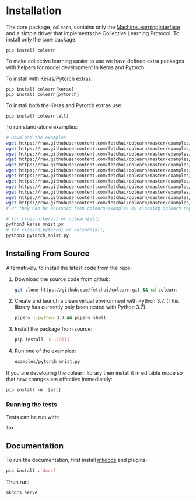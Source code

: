 # Installation
The core package, `colearn`, contains only the [MachineLearningInterface](about.md) and a simple driver that 
implements the Collective Learning Protocol. 
To install only the core package:
```
pip install colearn
```

To make collective learning easier to use we have defined extra packages with helpers
for model development in Keras and Pytorch.

To install with Keras/Pytorch extras:
```
pip install colearn[keras]
pip install colearn[pytorch]
```

To install both the Keras and Pytorch extras use:
```
pip install colearn[all]
```

To run stand-alone examples:
   ```bash
   # Download the examples
   wget https://raw.githubusercontent.com/fetchai/colearn/master/examples/keras_cifar.py
   wget https://raw.githubusercontent.com/fetchai/colearn/master/examples/keras_fraud.py
   wget https://raw.githubusercontent.com/fetchai/colearn/master/examples/keras_mnist.py
   wget https://raw.githubusercontent.com/fetchai/colearn/master/examples/keras_mnist_diffpriv.py
   wget https://raw.githubusercontent.com/fetchai/colearn/master/examples/keras_xray.py
   wget https://raw.githubusercontent.com/fetchai/colearn/master/examples/mli_fraud.py
   wget https://raw.githubusercontent.com/fetchai/colearn/master/examples/mli_random_forest_iris.py
   wget https://raw.githubusercontent.com/fetchai/colearn/master/examples/pytorch_cifar.py
   wget https://raw.githubusercontent.com/fetchai/colearn/master/examples/pytorch_covid.py
   wget https://raw.githubusercontent.com/fetchai/colearn/master/examples/pytorch_mnist.py
   wget https://raw.githubusercontent.com/fetchai/colearn/master/examples/pytorch_mnist_diffpriv.py
   wget https://raw.githubusercontent.com/fetchai/colearn/master/examples/pytorch_xray.py
   # Or they can be accessed from colearn/examples by clonning colearn repo

   # for cloearn[keras] or colearn[all]
   python3 keras_mnist.py
   # for cloearn[pytorch] or colearn[all]
   python3 pytorch_mnist.py
   ``` 

## Installing From Source

Alternatively, to install the latest code from the repo:

1. Download the source code from github:
   ```bash
   git clone https://github.com/fetchai/colearn.git && cd colearn
   ```
1. Create and launch a clean virtual environment with Python 3.7. 
   (This library has currently only been tested with Python 3.7).
   ```bash
   pipenv --python 3.7 && pipenv shell
   ```

2. Install the package from source:
    ```bash
    pip install -e .[all]
    ```
3. Run one of the examples:
    ```bash
    examples/pytorch_mnist.py
    ``` 
   
If you are developing the colearn library then install it in editable mode so that new
changes are effective immediately:
```
pip install -e .[all]
```

### Running the tests
Tests can be run with:
```
tox
```
## Documentation
To run the documentation, first install [mkdocs](https://www.mkdocs.org) and plugins:
```bash
pip install .[docs] 
```

Then run: 
```
mkdocs serve
```


